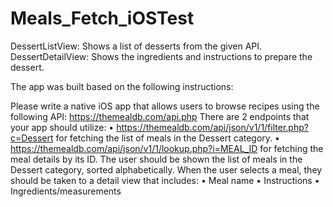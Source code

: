 # Meals_Fetch_iOSTest
DessertListView: Shows a list of desserts from the given API.
DessertDetailView: Shows the ingredients and instructions to prepare the dessert.

The app was built based on the following instructions:

Please write a native iOS app that allows users to browse recipes using the following API:
https://themealdb.com/api.php
There are 2 endpoints that your app should utilize:
• https://themealdb.com/api/json/v1/1/filter.php?c=Dessert for fetching the list of meals in the
Dessert category.
• https://themealdb.com/api/json/v1/1/lookup.php?i=MEAL_ID for fetching the meal details by its
ID.
The user should be shown the list of meals in the Dessert category, sorted alphabetically.
When the user selects a meal, they should be taken to a detail view that includes:
• Meal name
• Instructions
• Ingredients/measurements
